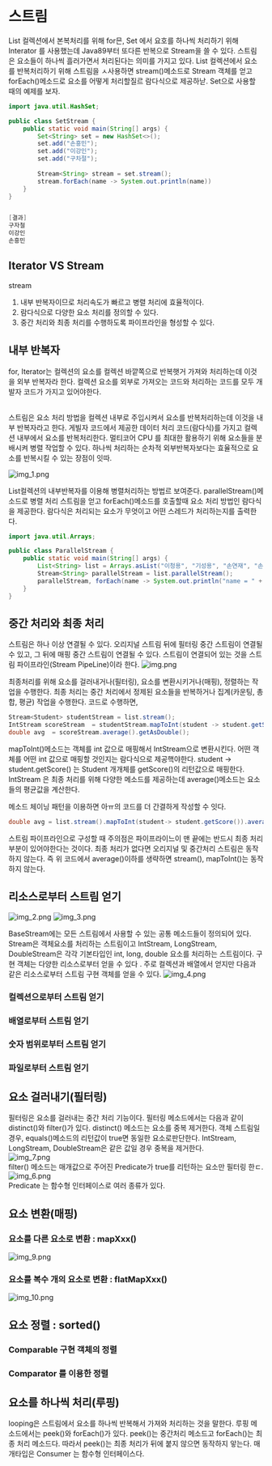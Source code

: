 # 스트림
List 컬렉션에서 본복처리를 위해 for믄, Set 에서 요호를 하나씩 처리하기 위해 Interator 를 사용했는데
Java89부터 또다른 반복으로 Stream을 쓸 수 있다.
스트림은 요소들이 하나씩 흘러가면서 처리된다는 의미를 가지고 있다.
List 컬렉션에서 요소를 반복처리하기 위해 스트림을 ㅅ사용하면 stream()메소드로 Stream 객체를 얻고 forEach()메소드로 요소를 어떻게 처리할질르 람다식으로 제공하낟.
Set으로 사용할 때의 예제를 보자.

```Java
import java.util.HashSet;

public class SetStream {
    public static void main(String[] args) {
        Set<String> set = new HashSet<>();
        set.add("손흥민");
        set.add("이강인");
        set.add("구차절");
    
        Stream<String> stream = set.stream();
        stream.forEach(name -> System.out.println(name))
    }
}


[결과] 
구자철
이강인
손흥민
```


## Iterator VS  Stream
stream
1. 내부 반복자이므로 처리속도가 빠르고 병렬 처리에 효율적이다.
2. 람다식으로 다양한 요소 처리를 정의할 수 있다.
3. 중간 처리와 최종 처리를 수행하도록 파이프라인을 형성할 수 있다.


## 내부 반복자
for, Iterator는 컬렉션의 요소를 컬렉션 바깥쪽으로 반복햇거 가져와 처리하는데 이것을 외부 반복자라 한다.
컬렉션 요소를 외부로 가져오는 코드와 처리하는 코드를 모두 개발자 코드가 가지고 있어야한다.

<br>
스트림은 요소 처리 방법을 컬렉션 내부로 주입시켜서 요소를 반복처리하는데 이것을 내부 반복자라고 한다.
게빌자 코드에서 제공한 데이터 처리 코드(람다식)를 가지고 컬렉션 내부에서 요소를 반복처리한다.
멀티코어 CPU 를 최대한 활용하기 위해 요소들을 분배시켜 병렬 작업할 수 있다. 하나씩 처리하는 순차적 외부반복자보다는 효율적으로 요소를 반복시킬 수 있는 장점이 잇따.

![img_1.png](img_1.png)

List컬렉션의 내부반복자를 이용해 병렬처리하는 방법르 보여준다. parallelStream()메소드로 병렬 처리 스트림을 얻고 forEach()메소드를 호출할때 요소 처리 방법인 람다식을 제공한다.
람다식은 처리되는 요소가 무엇이고 어떤 스레드가 처리하는지를 출력한다.<br>

```Java
import java.util.Arrays;

public class ParallelStream {
    public static void main(String[] args) {
        List<String> list = Arrays.asList("이청용", "기성용", "손연재", "손흥민", "이강인");
        Stream<String> parallelStream = list.parallelStream();
        parallelStream, forEach(name -> System.out.println("name = " + Thread.currentThread().getName()));
    }
}
```
## 중간 처리와 최종 처리
스트림은 하나 이상 연결될 수 있다. 오리지널 스트림 뒤에 필터링 중간 스트림이 연결될 수 있고, 그 뒤에 매핑 중간 스트림이 연결될 수 있다.
스트림이 연결되어 있는 것을 스트림 파이프라인(Stream PipeLine)이라 한다.
![img.png](img.png)

최종처리를 위해 요소를 걸러내거나(필터링), 요소를 변환시키거나(매핑), 정렬하는 작업을 수행한다.
최종 처리는 중간 처리에서 정제된 요소들을 반복하거나 집계(카운팅, 총합, 평균) 작업을 수행한다.
코드로 수행하면,
```Java
Stream<Student> studentStream = list.stream();
IntStream scoreStream  = studentStream.mapToInt(student -> student.getScore());
double avg  = scoreStream.average().getAsDouble();
```
mapToInt()메소드는 객체를 int 값으로 매핑해서 IntStream으로 변환시킨다.
어떤 객체를 어떤 int 값으로 매핑할 것인지는 람다식으로 제공핵야한다.
student -> student.getScore() 는   Student 개개체를 getScore()의 리턴값으로 매핑한다.
IntStream 은 최종 처리를 위해 다양한 메소드를 제공하는데 average()메소드는 요소들의 평균값을 계산한다.


메소드 체이닝 패턴을 이용하면 아ㅠ의 코드를 더 간결하게 작성할 수 잇다.
```Java
double avg = list.stream().mapToInt(student-> student.getScore()).average().getAsDouble();
```
스트림 파이프라인으로 구성할 때 주의점은 파이프라이느이 맨 끝에는 반드시 최종 처리 부분이 있어야한다는 것이다.
최종 처리가 없다면 오리지널 및 중간처리 스트림은 동작하지 않는다. 즉 위 코드에서 average()이하를 생략하면 stream(), mapToInt()는 동작하지 않는다.

## 리소스로부터 스트림 얻기
![img_2.png](img_2.png)
![img_3.png](img_3.png)

BaseStream에는 모든 스트림에서 사용할 수 있는 공통 메소드들이 정의되어 있다.
Stream은 객체요소를 처리하는 스트림이고 IntStream, LongStream, DoubleStream은 각각 기본타입인  int, long, double 요소를 처리하는 스트림이다.
구현 객체는 다양한 리소스로부터 얻을 수 있다 . 주로 컬렉션과 배열에서 얻지만 다음과 같은 리소스로부터 스트림 구현 객체를 얻을 수 있다.
![img_4.png](img_4.png)

### 컬렉션으로부터 스트림 얻기

### 배열로부터 스트림 얻기

### 숫자 범위로부터 스트림 얻기

### 파일로부터 스트림 얻기

## 요소 걸러내기(필터링)
필터링은 요소를 걸러내는 중간 처리 기능이다. 필터링 메소드에서는 다음과 같이 distinct()와 filter()가 있다.
distinct() 메소드는 요소를 중복 제거한다. 객체 스트림일 경우, equals()메소드의 리턴값이 true면 동일한 요소로판단한다.
IntStream, LongStream, DoubleStream은 같은 값일 경우 중복을 제거한다.<br>
![img_7.png](img_7.png)<br>
filter() 메소드는 매개값으로 주어진 Predicate가 true를 리턴하는 요소만 필터링 한ㄷ.
![img_6.png](img_6.png)<br>
Predicate 는 함수형 인터페이스로 여러 종류가 있다.

## 요소 변환(매핑)
### 요소를 다른 요소로 변환 : mapXxx()


![img_9.png](img_9.png)

### 요소를 복수 개의 요소로 변환 : flatMapXxx() 
![img_10.png](img_10.png)

## 요소 정렬 : sorted()
### Comparable 구현 객체의 정렬
### Comparator 를 이용한 정렬

## 요소를 하나씩 처리(루핑)
looping은 스트림에서 요소를 하나씩 반복해서 가져와 처리하는 것을 말한다. 루핑 메소드에서는 peek()와 forEach()가 있다.
peek()는 중간처리 메소드고 forEach()는 최종 처리 메소드다.
따라서 peek()는 최종 처리가 뒤에 붙지 않으면 동작하지 앟는다.
매개타입은 Consumer 는 함수형 인터페이스다.

